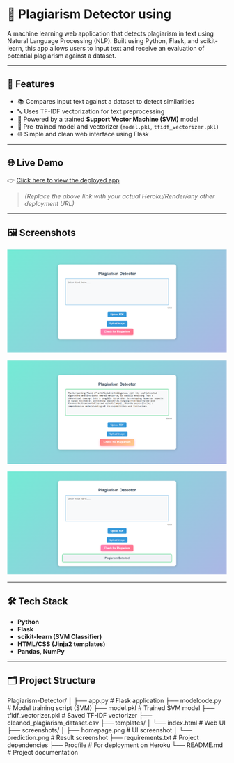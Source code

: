 # 📄 Plagiarism Detector using 

A machine learning web application that detects plagiarism in text using Natural Language Processing (NLP). Built using Python, Flask, and scikit-learn, this app allows users to input text and receive an evaluation of potential plagiarism against a dataset.

---

## 🚀 Features

- 📚 Compares input text against a dataset to detect similarities  
- 🔤 Uses TF-IDF vectorization for text preprocessing  
- 🤖 Powered by a trained **Support Vector Machine (SVM)** model  
- 🧠 Pre-trained model and vectorizer (`model.pkl`, `tfidf_vectorizer.pkl`)  
- 🌐 Simple and clean web interface using Flask

---

## 🌐 Live Demo

👉 [Click here to view the deployed app](https://plagiarism-detector-kn5a.onrender.com/)
> *(Replace the above link with your actual Heroku/Render/any other deployment URL)*

---

## 🖼️ Screenshots
![Home Page](Screenshots/Screenshot%202025-05-17%20195539.png)
 
![Input ](Screenshots/Screenshot%202025-05-17%20195626.png)

![Result](Screenshots/Screenshot%202025-05-17%20195648.png)

---

## 🛠️ Tech Stack

- **Python**  
- **Flask**  
- **scikit-learn (SVM Classifier)**  
- **HTML/CSS (Jinja2 templates)**  
- **Pandas, NumPy**

---

## 🗂️ Project Structure

Plagiarism-Detector/
│
├── app.py # Flask application
├── modelcode.py # Model training script (SVM)
├── model.pkl # Trained SVM model
├── tfidf_vectorizer.pkl # Saved TF-IDF vectorizer
├── cleaned_plagiarism_dataset.csv
├── templates/
│ └── index.html # Web UI
├── screenshots/
│ ├── homepage.png # UI screenshot
│ └── prediction.png # Result screenshot
├── requirements.txt # Project dependencies
├── Procfile # For deployment on Heroku
└── README.md # Project documentation

